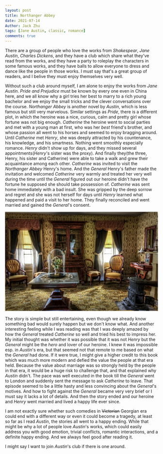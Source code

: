 ```yaml
---
layout: post
title: Northanger Abbey
date: 2021-07-14
Author: Jack Zhu
tags: [Jane Austin, classic, romance]
comments: true
---
```


There are a group of people who love the works from *Shakespear*, *Jane Austin*, *Charles Dickens*, and they have a club which share what they've read from the works, and they have a party to roleplay the characters in some famous works, and they have balls to allow everyone to dress and dance like the people in those works. I must say that's a great group of readers, and I belive they must enjoy themselves very well.

Without such a club around myself, I am alone to enjoy the works from *Jane Austin*. *Pride and Prejudice* must be known by every one even in China here, and we all know why a girl tries her best to marry to a rich young bachelor and we enjoy the small tricks and the clever conversations over the course. *Northanger Abbey* is another novel by *Austin*, which is less famous but still very marvelous. Similar settings as *Pride*, there is a different plot, in which the heroine was a nice, curious, calm and pretty girl whose fortune was not big enough. *Catherine* the heroine went to social parties and met with a young man at first, who was her *best* friend's brother, and whose passion all went to his horses and seemed to enjoy bragging around. Until *Catherine* met *Henry*, she was deeply attracted by his countenance, his knowledge, and his smartness. Nothing went smoothly especially romance. *Henry* didn't show up for days, and they missed several appointments(*Henry*'s sister was the proxy). And finally they(the three, Henry, his sister and Catherine) were able to take a walk and grew their acquaintance among each other. *Catherine* was invited to visit the *Northanger Abbey* Henry's home. And the *General* Henry's father made the invitation and welcomed *Catherine* very warmly and treated her very well during the time until the *General* figured out our heroine didn't have the fortune he supposed she should take possession of. *Catherine* was sent home immediately with a bad insult. She was gripped by the deep sorrow and regret and she was not herself for days until *Henry* learned what happened and paid a visit to her home. They finally reconciled and went married and gained the *General*'s consent.

![victorian](../images/victorian.png)

The story is simple but still entertaining, even though we already know something bad would surely happen but we don't know what. And another interesting feeling while I was reading was that I was deeply amazed by how the *General* treated *Catherine* so well and tried his best to impress her. My initial thought was whether it was possible that it was not *Henry* but the *General* might be the *hero* and lover of our heroine. I knew it was impossible esp. in *Austin*'s era, but that seemed not that remote to me based on what the *General* had done. If it were true, I might give a higher credit to this book which was much more modern and defied the value the people at that era held. Because the value about marriage was so strongly held by the people in that era, it would be a huge risk to challenge that, and that explained why *Austin* didn't. The pace was well executed in the book till the *General* went to London and suddenly sent the message to ask *Catherine* to leave. That episode seemed to be a little hasty and less convincing about the *General*'s motives. And how to fight against the *General* became very very brief or I must say it lacks a lot of details. And then the story ended and our heroine and *Henry* went married and lived a happy life ever since.

I am not exactly sure whether such comedies in ~~Victorian~~ Georgian era could end with a different way or even it could become a tragedy, at least so far as I read *Austin*, the stories all went to a happy ending. While that might be why a lot of people love *Austin*'s works, which could easily address you with good emotion, trivial conflicts, romantic interactions, and a definite happy ending. And we always feel good after reading it.

I might say I want to join *Austin*'s club if there is one around.